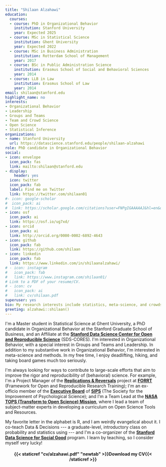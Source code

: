 ```yaml
---
title: "Shilaan Alzahawi"
education:
  courses:
  - course: PhD in Organizational Behavior
    institution: Stanford University
    year: Expected 2025
  - course: MSc in Statistical Science
    institution: Ghent University
    year: Expected 2022
  - course: MSc in Business Administration
    institution: Rotterdam School of Management
    year: 2017
  - course: BSc in Public Administration Science
    institution: Erasmus School of Social and Behavioral Sciences
    year: 2014
  - course: LLB in Law
    institution: Erasmus School of Law
    year: 2014
email: shilaan@stanford.edu
highlight_name: no
interests:
- Organizational Behavior 
- Leadership
- Groups and Teams
- Team and Crowd Science 
- Open Science
- Statistical Inference
organizations:
- name: Stanford University
  url: https://datascience.stanford.edu/people/shilaan-alzahawi
role: PhD candidate in Organizational Behavior
social:
- icon: envelope
  icon_pack: fas
  link: mailto:shilaan@stanford.edu 
- display:
    header: yes
  icon: twitter
  icon_pack: fab
  label: Find me on Twitter
  link: https://twitter.com/shilaan01
#- icon: google-scholar
#  icon_pack: ai
#  link: https://scholar.google.com/citations?user=FNPgIGAAAAAJ&hl=en&oi=sra
- icon: osf
  icon_pack: ai
  link: https://osf.io/ug7xd/ 
- icon: orcid
  icon_pack: ai
  link: http://orcid.org/0000-0002-6892-4643 
- icon: github
  icon_pack: fab
  link: https://github.com/shilaan
- icon: linkedin
  icon_pack: fab
  link: https://www.linkedin.com/in/shilaanalzahawi/
# - icon: instagram
#   icon_pack: fab
#   link: https://www.instagram.com/shilaan01/ 
# Link to a PDF of your resume/CV.
# - icon: cv
#   icon_pack: ai
#   link: cv/shilaan.pdf
superuser: yes
bio: My research interests include statistics, meta-science, and crowdsourced science
greeting: alzahawi::shilaan()
---
```


I'm a Master student in Statistical Science at Ghent University, a PhD candidate in Organizational Behavior at the Stanford Graduate School of Business, and an Affiliate at the [**Stanford Data Science Center for Open and Reproducible Science**](https://datascience.stanford.edu/cores) (SDS-CORES). I'm interested in Organizational Behavior, with a special interest in Groups and Teams and Leadership. In addition to my substantive work in Organizational Behavior, I'm interested in meta-science and methods. In my free time, I enjoy deadlifting, hiking, and taking board games much too seriously. 

I'm always looking for ways to contribute to large-scale efforts that aim to improve the rigor and reproducibility of (behavioral) science. For example, I'm a Project Manager of the [**Replications & Reversals**](https://forrt.org/reversals/) project at [**FORRT**](https://forrt.org) (Framework for Open and Reproducible Research Training); I'm an ex-officio member of the [**Executive Board**](https://improvingpsych.org/board/) of [**SIPS**](https://improvingpsych.org) (The Society for the Improvement of Psychological Science); and I'm a Team Lead at the [**NASA TOPS (Transform to Open Science) Mission**](https://science.nasa.gov/open-science/transform-to-open-science), where I lead a team of subject-matter experts in developing a curriculum on Open Science Tools and Resources.  

My favorite letter in the alphabet is R, and I am weirdly evangelical about it. I co-teach Data & Decisions --- a graduate-level, introductory class on probability and statistics using <i class="fab fa-r-project" aria-hidden="true" style="color:#035AA6"></i> --- and I'm a co-organizer of the [**Stanford Data Science for Social Good**](https://datascience.stanford.edu/programs/data-science-social-good-summer-program) program. I learn by teaching, so I consider myself very lucky!

<center> 

#### <i class="fa fa-download" aria-hidden="true" style="color:#035AA6"></i> {{< staticref "cv/alzahawi.pdf" "newtab" >}}Download my CV{{< /staticref >}}
</center> 
